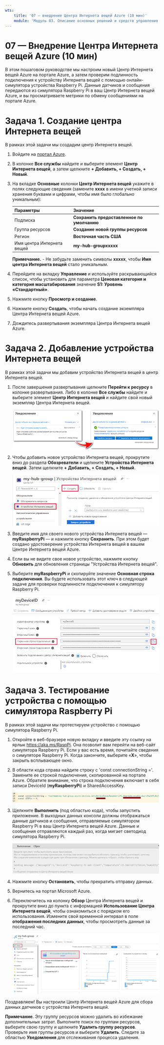 ```yaml
---
wts:
    title: '07 — внедрение Центра Интернета вещей Azure (10 мин)'
    module: 'Модуль 03. Описание основных решений и средств управления'
---
```

# 07 — Внедрение Центра Интернета вещей Azure (10 мин)

В этом пошаговом руководстве мы настроим новый Центр Интернета вещей Azure на портале Azure, а затем проверим подлинность подключения к устройству Интернета вещей с помощью онлайн-симулятора устройства Raspberry Pi. Данные датчиков и сообщения передаются из симулятора Raspberry Pi в ваш Центр Интернета вещей Azure, и вы просматриваете метрики по обмену сообщениями на портале Azure.

# Задача 1. Создание центра Интернета вещей 

В рамках этой задачи мы создадим центр Интернета вещей. 

1. Войдите на [портал Azure](https://portal.azure.com).

2. В колонке **Все службы** найдите и выберите элемент **Центр Интернета вещей**, а затем щелкните **+ Добавить, + Создать, + Новый**.

3. На вкладке **Основные** колонки **Центр Интернета вещей** укажите в полях следующие сведения (замените **xxxx** в имени учетной записи хранения буквами и цифрами, чтобы имя было глобально уникальным):

    | Параметры | Значение |
    |--|--|
    | Подписка | **Сохранить предоставленное по умолчанию** |
    | Группа ресурсов | **Создание новой группы ресурсов** |
    | Регион | **Восточная часть США** |
    | Имя центра Интернета вещей | **my-hub-groupxxxxx** |

    **Примечание.** -  Не забудьте заменить символы **xxxxx**, чтобы **Имя центра Интернета вещей** стало уникальным.

4. Перейдите на вкладку **Управление** и используйте раскрывающийся список, чтобы установить для параметра **Ценовая категория и категория масштабирования** значение **S1: Уровень «Стандартный»**.

5. Нажмите кнопку **Просмотр и создание**.

6. Нажмите кнопку **Создать**, чтобы начать создание экземпляра Центра Интернета вещей Azure.

7. Дождитесь развертывания экземпляра Центра Интернета вещей Azure. 

# Задача 2. Добавление устройства Интернета вещей

В рамках этой задачи мы добавим устройство Интернета вещей в центр Интернета вещей. 

1. После завершения развертывания щелкните **Перейти к ресурсу** в колонке развертывания. Либо в колонке **Все службы** найдите и выберите элемент **Центр Интернета вещей** и найдите свой новый экземпляр Центра Интернета вещей.

	![Снимок экрана: уведомления о выполняемом и успешном развертывании на портале Azure.](../images/0601.png)

2. Чтобы добавить новое устройство Интернета вещей, прокрутите вниз до раздела **Обозреватели** и щелкните **Устройства Интернета вещей**. Затем щелкните **+ Добавить, + Создать, + Новый**.

	![Снимок экрана: панель устройств Интернета вещей, выделенная в колонке навигации центра Интернета вещей, на портале Azure. Кнопка "Создать" выделена, чтобы показать, как добавить новое удостоверение устройства Интернета вещей в центр Интернета вещей.](../images/0602.png)

3. Введите имя для своего нового устройства Интернета вещей — **myRaspberryPi** — и нажмите кнопку **Сохранить**. При этом будет создано удостоверение устройства Интернета вещей в вашем Центре Интернета вещей Azure.

4. Если вы не видите свое новое устройство, нажмите кнопку **Обновить** для обновления страницы "Устройства Интернета вещей". 

5. Выберите **myRaspberryPi** и скопируйте значение **Основная строка подключения**. Вы будете использовать этот ключ в следующей задаче для проверки подлинности подключения к симулятору Raspberry Pi.

	![Снимок экрана: страница "Основная строка подключения" с выделенным значком копирования.](../images/0603.png)

# Задача 3. Тестирование устройства с помощью симулятора Raspberry Pi

В рамках этой задачи мы протестируем устройство с помощью симулятора Raspberry Pi. 

1. Откройте в веб-браузере новую вкладку и введите эту ссылку на ярлык https://aka.ms/RaspPi. Она позволит вам перейти на веб-сайт симулятора Raspberry Pi. Если у вас есть время, почитайте сведения о симуляторе Raspberry Pi. Когда закончите, выберите «**X**», чтобы закрыть всплывающее окно.

2. В области кода справа найдите строку с 'const connectionString ='. Замените ее строкой подключения, скопированной на портале Azure. Обратите внимание, что строка подключения включает в себя записи DeviceId (**myRaspberryPi**) и SharedAccessKey.

	![Снимок экрана: область написания кода в симуляторе Raspberry Pi.](../images/0604.png)

3. Щелкните **Выполнить** (под областью кода), чтобы запустить приложение. В выходных данных консоли должны отображаться данные датчиков и сообщения, отправляемые симулятором Raspberry Pi в ваш Центр Интернета вещей Azure. Данные и сообщения отправляются каждый раз, когда мигает светодиод симулятора Raspberry Pi. 

	![Снимок экрана: консоль симулятора Raspberry Pi.  В выходных данных консоли отображаются данные датчиков и сообщения, отправляемые симулятором Raspberry Pi в ваш Центр Интернета вещей Azure.](../images/0605.png)

5. Нажмите кнопку **Остановить**, чтобы прекратить отправку данных.

6. Вернитесь на портал Microsoft Azure.

7. Переключитесь на колонку **Обзор** Центра Интернета вещей и прокрутите вниз до пункта с информацией **Использование Центра Интернета вещей**, чтобы ознакомиться с порядком его использования. Измените свой временной интервал в поле **отображения последних данных**, чтобы просмотреть данные за последний час.

	![Снимок экрана: метрики в области использования Центра Интернета вещей на портале Azure.](../images/0606.png)


Поздравляем! Вы настроили Центр Интернета вещей Azure для сбора данных датчиков с устройства Интернета вещей.

**Примечание**. Эту группу ресурсов можно удалить во избежание дополнительных затрат. Выполните поиск по группам ресурсов, выберите свою группу и щелкните **Удалить группу ресурсов**. Проверьте имя группы ресурсов и выберите **Удалить**. Следите за областью **Уведомления**  для отслеживания процесса удаления.

